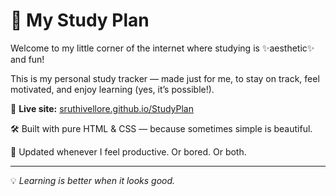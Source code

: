 # 🌟 My Study Plan

Welcome to my little corner of the internet where studying is ✨aesthetic✨ and fun!

This is my personal study tracker — made just for me, to stay on track, feel motivated, and enjoy learning (yes, it’s possible!).

🚀 **Live site:** [sruthivellore.github.io/StudyPlan](https://sruthivellore.github.io/StudyPlan/)

🛠️ Built with pure HTML & CSS — because sometimes simple is beautiful.

📅 Updated whenever I feel productive. Or bored. Or both.

---

💡 *Learning is better when it looks good.*
